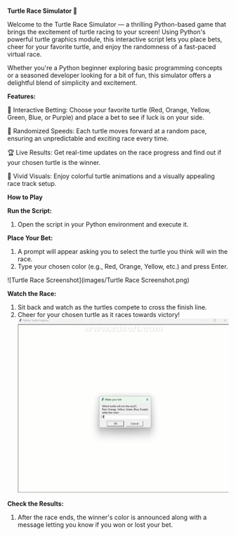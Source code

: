 **Turtle Race Simulator 🐢**

Welcome to the Turtle Race Simulator — a thrilling Python-based game that brings the excitement of turtle racing to your screen! Using Python's powerful turtle graphics module, this interactive script lets you place bets, cheer for your favorite turtle, and enjoy the randomness of a fast-paced virtual race.

Whether you're a Python beginner exploring basic programming concepts or a seasoned developer looking for a bit of fun, this simulator offers a delightful blend of simplicity and excitement.

**Features:**

🐢 Interactive Betting: Choose your favorite turtle (Red, Orange, Yellow, Green, Blue, or Purple) and place a bet to see if luck is on your side.

🎲 Randomized Speeds: Each turtle moves forward at a random pace, ensuring an unpredictable and exciting race every time.

🏆 Live Results: Get real-time updates on the race progress and find out if your chosen turtle is the winner.

🎨 Vivid Visuals: Enjoy colorful turtle animations and a visually appealing race track setup.

**How to Play**

**Run the Script:**

1. Open the script in your Python environment and execute it.

**Place Your Bet:**

1. A prompt will appear asking you to select the turtle you think will win the race.
2. Type your chosen color (e.g., Red, Orange, Yellow, etc.) and press Enter.
   
![Turtle Race Screenshot](images/Turtle Race Screenshot.png)

**Watch the Race:**

1. Sit back and watch as the turtles compete to cross the finish line.
2. Cheer for your chosen turtle as it races towards victory!
![Turtle Race Screenshot](images/Turtle-Race-Simulator.gif)

**Check the Results:**

1. After the race ends, the winner's color is announced along with a message letting you know if you won or lost your bet.

